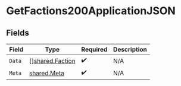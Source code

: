 # GetFactions200ApplicationJSON


## Fields

| Field                                              | Type                                               | Required                                           | Description                                        |
| -------------------------------------------------- | -------------------------------------------------- | -------------------------------------------------- | -------------------------------------------------- |
| `Data`                                             | [][shared.Faction](../../models/shared/faction.md) | :heavy_check_mark:                                 | N/A                                                |
| `Meta`                                             | [shared.Meta](../../models/shared/meta.md)         | :heavy_check_mark:                                 | N/A                                                |